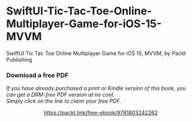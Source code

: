 # SwiftUI-Tic-Tac-Toe-Online-Multiplayer-Game-for-iOS-15-MVVM
SwiftUI Tic Tac Toe Online Multiplayer Game for iOS 15, MVVM, by Packt Publishing

### Download a free PDF

 <i>If you have already purchased a print or Kindle version of this book, you can get a DRM-free PDF version at no cost.<br>Simply click on the link to claim your free PDF.</i>
<p align="center"> <a href="https://packt.link/free-ebook/9781803242262">https://packt.link/free-ebook/9781803242262 </a> </p>